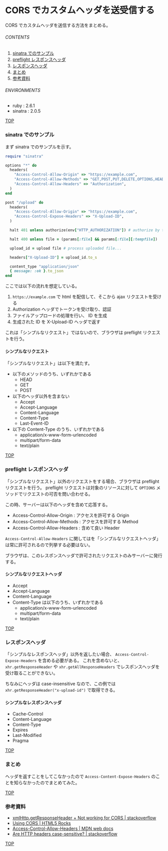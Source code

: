 # CORS でカスタムヘッダを送受信する
<a id="top"></a>

CORS でカスタムヘッダを送信する方法をまとめる。


###### CONTENTS

1. [sinatra でのサンプル](#sample-on-sinatra)
1. [preflight レスポンスヘッダ](#headers-for-options)
1. [レスポンスヘッダ](#headers-for-contents)
1. [まとめ](#postscript)
1. [参考資料](#reference)


###### ENVIRONMENTS

- ruby : 2.6.1
- sinatra : 2.0.5


[TOP](#top)
<a id="sample-on-sinatra"></a>
### sinatra でのサンプル

まず sinatra でのサンプルを示す。

```ruby
require "sinatra"

options "*" do
  headers(
    "Access-Control-Allow-Origin" => "https://example.com",
    "Access-Control-Allow-Methods" => "GET,POST,PUT,DELETE,OPTIONS,HEAD",
    "Access-Control-Allow-Headers" => "Authorization",
  )
end

post "/upload" do
  headers(
    "Access-Control-Allow-Origin" => "https://example.com",
    "Access-Control-Expose-Headers" => "X-Upload-ID",
  )

  halt 401 unless authorize(env["HTTP_AUTHORIZATION"]) # authorize by token

  halt 400 unless file = (params[:file] && params[:file][:tempfile])

  upload_id = upload file # process uploaded file...

  headers["X-Upload-ID"] = upload_id.to_s

  content_type "application/json"
  { message: :ok }.to_json
end
```

ここでは以下の流れを想定している。

1. `https://example.com` で html を配信して、そこから ajax リクエストを受ける
1. Authorization ヘッダでトークンを受け取り、認証
1. ファイルアップロードの処理を行い、 ID を生成
1. 生成された ID を X-Upload-ID ヘッダで返す

これは「シンプルなリクエスト」ではないので、ブラウザは preflight リクエストを行う。


#### シンプルなリクエスト

「シンプルなリクエスト」は以下を満たす。

- 以下のメソッドのうち、いずれかである
  - HEAD
  - GET
  - POST
- 以下のヘッダ以外を含まない
  - Accept
  - Accept-Language
  - Content-Language
  - Content-Type
  - Last-Event-ID
- 以下の Content-Type のうち、いずれかである
  - application/x-www-form-urlencoded
  - multipart/form-data
  - text/plain


[TOP](#top)
<a id="headers-for-options"></a>
### preflight レスポンスヘッダ

「シンプルなリクエスト」以外のリクエストをする場合、ブラウザは preflight リクエストを行う。
preflight リクエストは対象のリソースに対して `OPTIONS` メソッドでリクエストの可否を問い合わせる。

この時、サーバーは以下のヘッダを含めて応答する。

- Access-Control-Allow-Origin : アクセスを許可する Origin
- Access-Control-Allow-Methods : アクセスを許可する Method
- Access-Control-Allow-Headers : 含めて良い Header

`Access-Control-Allow-Headers` に関してはを「シンプルなリクエストヘッダ」は常に許可されるので列挙する必要はない。

ブラウザは、このレスポンスヘッダで許可されたリクエストのみサーバーに発行する。


#### シンプルなリクエストヘッダ

- Accept
- Accept-Language
- Content-Language
- Content-Type は以下のうち、いずれかである
  - application/x-www-form-urlencoded
  - multipart/form-data
  - text/plain


[TOP](#top)
<a id="headers-for-contents"></a>
### レスポンスヘッダ

「シンプルなレスポンスヘッダ」以外を返したい場合、 `Access-Control-Expose-Headers` を含める必要がある。
これを含めないと、 `xhr.getResponseHeader` や `xhr.getAllResponseHeaders` でレスポンスヘッダを受け取ることができない。

ちなみにヘッダは case-insensitive なので、この例では `xhr.getResponseHeader("x-upload-id")` で取得できる。


#### シンプルなレスポンスヘッダ

- Cache-Control
- Content-Language
- Content-Type
- Expires
- Last-Modified
- Pragma


[TOP](#top)
<a id="postscript"></a>
### まとめ

ヘッダを返すことをしてこなかったので `Access-Content-Expose-Headers` のことを知らなかったのでまとめてみた。


[TOP](#top)
<a id="reference"></a>
### 参考資料

- [xmlHttp.getResponseHeader + Not working for CORS | stackoverflow](https://stackoverflow.com/questions/14686769/xmlhttp-getresponseheader-not-working-for-cors)
- [Using CORS | HTML5 Rocks](https://www.html5rocks.com/en/tutorials/cors/)
- [Access-Control-Allow-Headers | MDN web docs](https://developer.mozilla.org/en-US/docs/Web/HTTP/Headers/Access-Control-Allow-Headers)
- [Are HTTP headers case-sensitive? | stackoverflow](https://stackoverflow.com/questions/5258977/are-http-headers-case-sensitive)


[TOP](#top)
